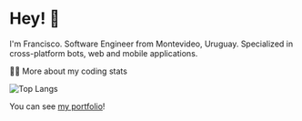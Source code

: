 # Hey! 👋

I'm Francisco. Software Engineer from Montevideo, Uruguay. Specialized in cross-platform bots, web and mobile applications.

🧑‍💻 More about my coding stats
<br />

![Top Langs](https://github-readme-stats.vercel.app/api/top-langs/?username=frannfreire&layout=compact)

You can see [my portfolio](https://frannfreire.com)!
